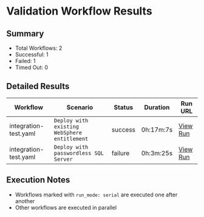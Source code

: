 # Validation Workflow Results

## Summary
- Total Workflows: 2
- Successful: 1
- Failed: 1
- Timed Out: 0

## Detailed Results

| Workflow | Scenario | Status | Duration | Run URL |
|----------|----------|---------|-----------|----------|
| integration-test.yaml | `Deploy with existing WebSphere entitlement` | success | 0h:17m:7s | [View Run](https://github.com/azure-javaee/azure.websphere-traditional.singleserver/actions/runs/15989654321) |
| integration-test.yaml | `Deploy with passwordless SQL Server` | failure | 0h:3m:25s | [View Run](https://github.com/azure-javaee/azure.websphere-traditional.singleserver/actions/runs/15989655641) |


## Execution Notes
- Workflows marked with `run_mode: serial` are executed one after another
- Other workflows are executed in parallel
